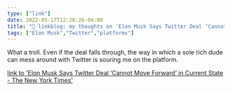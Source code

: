 ```yaml
---
type: ["link"]
date: 2022-05-17T12:28:26-04:00
title: "🔗 linkblog: my thoughts on 'Elon Musk Says Twitter Deal ‘Cannot Move Forward’ in Current State - The New York Times'"
tags: ["Elon Musk","Twitter","platforms"]
---
```

What a troll. Even if the deal falls through, the way in which a sole rich dude can mess around with Twitter is souring me on the platform.
 
[link to 'Elon Musk Says Twitter Deal ‘Cannot Move Forward’ in Current State - The New York Times'](https://www.nytimes.com/2022/05/17/business/elon-musk-twitter.html)
